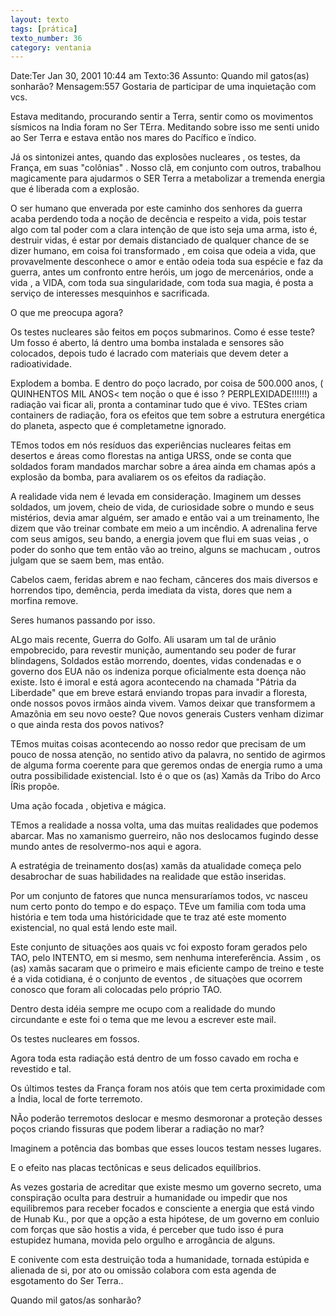 ```yaml
---
layout: texto
tags: [prática]
texto_number: 36
category: ventania
---
```

Date:Ter Jan 30, 2001 10:44 am
Texto:36
Assunto: Quando mil gatos(as) sonharão?
Mensagem:557
Gostaria de participar de uma inquietação com vcs.

Estava meditando, procurando sentir a Terra, sentir como os movimentos
sísmicos na India foram no Ser TErra.
Meditando sobre isso me senti unido ao Ser Terra e estava então nos mares do
Pacífico e ïndico.

Já os sintonizei antes, quando das explosões nucleares , os testes, da
França, em suas "colônias" . Nosso clã, em conjunto com outros, trabalhou
magicamente para ajudarmos o SER Terra a metabolizar a tremenda energia que
é liberada com a explosão.


O ser humano que enverada por este caminho dos senhores da guerra acaba
perdendo toda a noção de decência e respeito a vida, pois testar algo com
tal poder com a clara intenção de que isto seja uma arma, isto é, destruir
vidas, é estar por demais distanciado de qualquer chance de se dizer humano,
em coisa foi transformado , em coisa que odeia a vida, que provavelmente
desconhece o amor e então odeia toda sua espécie e faz da guerra, antes um
confronto entre heróis, um jogo de mercenários, onde a vida , a VIDA, com
toda sua singularidade, com toda sua magia, é posta a serviço de interesses
mesquinhos e sacrificada.

O que me preocupa agora?

Os testes nucleares são feitos em poços submarinos.
Como é esse teste?
Um fosso é aberto, lá dentro uma bomba instalada e sensores são colocados,
depois tudo é lacrado com materiais que devem deter a radioatividade.

Explodem a bomba.
E dentro do poço lacrado, por coisa de 500.000 anos, ( QUINHENTOS MIL ANOS<
tem noção o que é isso ? PERPLEXIDADE!!!!!!) a radiação vai ficar ali,
pronta a contaminar tudo que é vivo. TEStes criam containers de radiação,
fora os efeitos que tem sobre a estrutura energética do planeta, aspecto que
é completametne ignorado.

TEmos todos em nós resíduos das experiências nucleares feitas em desertos e
áreas como florestas na antiga URSS, onde se conta que soldados foram
mandados marchar sobre a área ainda em chamas após a explosão da bomba, para
avaliarem os os efeitos da radiação.

A realidade vida nem é levada em consideração.
Imaginem um desses soldados, um jovem, cheio de vida, de curiosidade sobre o
mundo e seus mistérios, devia amar alguém, ser amado e então vai a um
treinamento, lhe dizem que vão treinar combate em meio a um incêndio.
A adrenalina ferve com seus amigos, seu bando, a energia jovem que flui em
suas veias , o poder do sonho que tem então vão ao treino, alguns se
machucam , outros julgam que se saem bem, mas então.

Cabelos caem, feridas abrem e nao fecham, cânceres dos mais diversos e
horrendos tipo, demência, perda imediata da vista, dores que nem a morfina
remove.

Seres humanos passando por isso.

ALgo mais recente, Guerra do Golfo.
Ali usaram um tal de urânio empobrecido, para revestir munição, aumentando
seu poder de furar blindagens,
Soldados estão morrendo, doentes, vidas condenadas e o governo dos EUA não
os indeniza porque oficialmente esta doença não existe.
Isto é imoral e está agora acontecendo na chamada "Pátria da Liberdade" que
em breve estará enviando tropas para invadir a floresta, onde nossos povos
irmãos ainda vivem.
Vamos deixar que transformem a Amazônia em seu novo oeste? Que novos
generais Custers venham dizimar o que ainda resta dos povos nativos?

TEmos muitas coisas acontecendo ao nosso redor que precisam de um pouco de
nossa atenção, no sentido ativo da palavra, no sentido de agirmos de alguma
forma coerente para que geremos ondas de energia rumo a uma outra
possibilidade existencial.
Isto é o que os (as) Xamãs da Tribo do Arco ÍRis propõe.

Uma ação focada , objetiva e mágica.

TEmos a realidade a nossa volta, uma das muitas realidades que podemos
abarcar.
Mas no xamanismo guerreiro, não nos deslocamos fugindo desse mundo antes de
resolvermo-nos aqui e agora.

A estratégia de treinamento dos(as) xamãs da atualidade começa pelo
desabrochar de suas habilidades na realidade que estão inseridas.

Por um conjunto de fatores que nunca mensuraríamos todos, vc nasceu num
certo ponto do tempo e do espaço.
TEve um familia com toda uma história e tem toda uma históricidade que te
traz até este momento existencial, no qual está lendo este mail.

Este conjunto de situações aos quais vc foi exposto foram gerados pelo TAO,
pelo INTENTO, em si mesmo, sem nenhuma intereferência.
Assim , os (as) xamãs sacaram que o primeiro e mais eficiente campo de
treino e teste é a vida cotidiana, é o conjunto de eventos , de situaçòes
que ocorrem conosco que foram ali colocadas pelo próprio TAO.

Dentro desta idéia sempre me ocupo com a realidade do mundo circundante e
este foi o tema que me levou a escrever este mail.

Os testes nucleares em fossos.

Agora toda esta radiação está dentro de um fosso cavado em rocha e revestido
e tal.

Os últimos testes da França foram nos atóis que tem certa proximidade com a
Índia, local de forte terremoto.

NÃo poderão terremotos deslocar e mesmo desmoronar a proteção desses poços
criando fissuras que podem liberar a radiação no mar?

Imaginem a potência das bombas que esses loucos testam nesses lugares.

E o efeito nas placas tectônicas e seus delicados equilíbrios.

As vezes gostaria de acreditar que existe mesmo um governo secreto, uma
conspiração oculta para destruir a humanidade ou impedir que nos
equilibremos para receber focados e consciente a energia que está vindo de
Hunab Ku., por que a opção a esta hipótese, de um governo em conluio com
forças que são hostis a vida, é perceber que tudo isso é pura estupidez
humana, movida pelo orgulho e arrogância de alguns.

E conivente com esta destruição toda a humanidade, tornada estúpida e
alienada de si, por ato ou omissão colabora com esta agenda de esgotamento
do Ser Terra..

Quando mil gatos/as sonharão?
